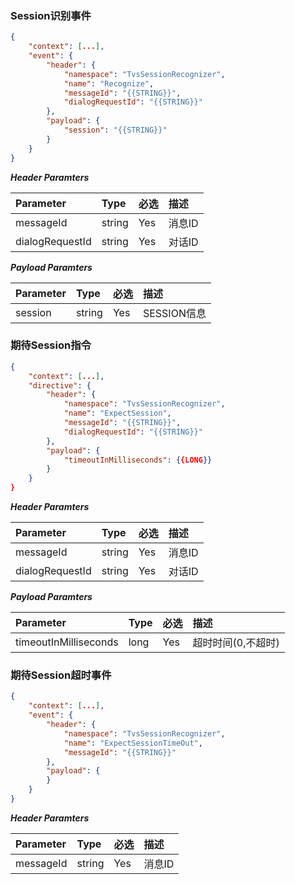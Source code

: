 ### Session识别事件
```json
{
	"context": [...],
	"event": {
		"header": {
			"namespace": "TvsSessionRecognizer",
			"name": "Recognize",
            "messageId": "{{STRING}}",
			"dialogRequestId": "{{STRING}}"
		},
		"payload": {
            "session": "{{STRING}}"
		}
	}
}	
```

***Header Paramters***

|	Parameter			|	Type		|	必选	|	描述								|
|	:-------------------	|	:--------	|	:-----	|	:--------------------------------	|
|	messageId			|	string	|	Yes	|	消息ID							|
|	dialogRequestId	|	string	|	Yes	|	对话ID							|

***Payload Paramters***

|	Parameter					|	Type		|	必选	|	描述								|
|	:---------------------------	|	:--------	|	:-----	|	:--------------------------------	|
|	session						|	string	|	Yes	|	SESSION信息				|

### 期待Session指令
```json
{
	"context": [...],
	"directive": {
		"header": {
			"namespace": "TvsSessionRecognizer",
			"name": "ExpectSession",
            "messageId": "{{STRING}}",
			"dialogRequestId": "{{STRING}}"
		},
		"payload": {
            "timeoutInMilliseconds": {{LONG}}
		}
	}
}	
```

***Header Paramters***

|	Parameter			|	Type		|	必选	|	描述								|
|	:-------------------	|	:--------	|	:-----	|	:--------------------------------	|
|	messageId			|	string	|	Yes	|	消息ID							|
|	dialogRequestId	|	string	|	Yes	|	对话ID							|

***Payload Paramters***

|	Parameter					|	Type		|	必选	|	描述								|
|	:---------------------------	|	:--------	|	:-----	|	:--------------------------------	|
|	timeoutInMilliseconds	|	long		|	Yes	|	超时时间(0,不超时)			|

### 期待Session超时事件
```json
{                                                                                                                                                                                                                                                                                                                                                                                                                                                                                                                                                                                                                                                                                                                                                                                                                                                                                                                                                                                                                                                                                                                                                                                                                                                                                                                                                                                                                                                                                                                                                                                                                                                                                                                                                                                                                                                                                                                                                                                                                                                                                                                                                                                                                                                                                                                                                                                                                                                                                                                                                                                                                                                                                                                                                                                                                                                                                                                                                                                                                                                                                                                                                                                                                                                                                                                                  
	"context": [...],
	"event": {
		"header": {
			"namespace": "TvsSessionRecognizer",
			"name": "ExpectSessionTimeOut",
            "messageId": "{{STRING}}"
		},
		"payload": {
		}
	}
}	
```
***Header Paramters***

|	Parameter			|	Type		|	必选	|	描述								|
|	:-------------------	|	:--------	|	:-----	|	:--------------------------------	|
|	messageId			|	string	|	Yes	|	消息ID							|